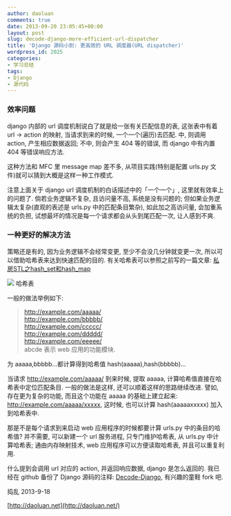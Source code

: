 ```yaml
---
author: daoluan
comments: true
date: 2013-09-20 23:05:45+00:00
layout: post
slug: decode-django-more-efficient-url-dispatcher
title: 'Django 源码小剖: 更高效的 URL 调度器(URL dispatcher)'
wordpress_id: 2025
categories:
- 学习总结
tags:
- Django
- 源代码
---
```


### 效率问题


django 内部的 url 调度机制说白了就是给一张有关匹配信息的表, 这张表中有着 url -> action 的映射, 当请求到来的时候, 一个一个(遍历)去匹配. 中, 则调用 action, 产生相应数据返回; 不中, 则会产生 404 等的错误, 而 django 中有内置 404 等错误响应方法.

这种方法和 MFC 里 message map 差不多, 从项目实践(特别是配置 urls.py 文件)就可以猜到大概是这样一种工作模式.

注意上面关于 django url 调度机制的白话描述中的「一个一个」, 这里就有效率上的问题了. 倘若业务逻辑不复杂, 且访问量不高, 系统是没有问题的; 但如果业务逻辑太复杂(直观的表述是 urls.py 中的匹配条目繁杂), 如此加之高访问量, 会加重系统的负担, 试想最坏的情况是每一个请求都会从头到尾匹配一次, 让人感到不爽.


### 一种更好的解决方法


策略还是有的, 因为业务逻辑不会经常变更, 至少不会没几分钟就变更一次, 所以可以借助哈希表来达到快速匹配的目的. 有关哈希表可以参照之前写的一篇文章: [私房STL之hash_set和hash_map](http://daoluan.net/blog/stl-hash_set-and-hash_map/)


![](http://upload.wikimedia.org/wikipedia/commons/thumb/7/7d/Hash_table_3_1_1_0_1_0_0_SP.svg/315px-Hash_table_3_1_1_0_1_0_0_SP.svg.png)
    哈希表


一般的做法举例如下:


> http://example.com/aaaaa/      
http://example.com/bbbbb/      
http://example.com/ccccc/    
http://example.com/ddddd/  
http://example.com/eeeee/  
abcde 表示 web 应用的功能模块.


为 aaaaa,bbbbb...都计算得到哈希值 hash(aaaaa),hash(bbbbb)...

当请求 http://example.com/aaaaa/ 到来时候, 提取 aaaaa, 计算哈希值直接在哈希表中定位匹配条目. 一般的做法是这样, 还可以顺着这样的思路继续改进. 譬如, 存在更为复杂的功能, 而且这个功能在 aaaaa 的基础上建立起来: http://example.com/aaaaa/xxxxx, 这时候, 也可以计算 hash(aaaaaxxxxx) 加入到哈希表中.

那是不是每个请求到来启动 web 应用程序的时候都要计算 urls.py 中的条目的哈希值? 并不需要, 可以新建一个 url 服务进程, 只专门维护哈希表, 从 urls.py 中计算哈希表; 通由内存映射技术, web 应用程序可以方便读取哈希表, 并且可以重复利用.

什么提到会调用 url 对应的 action, 并返回响应数据, django 是怎么返回的. 我已经在 github 备份了 Django 源码的注释: [Decode-Django](https://github.com/daoluan/Decode-Django), 有兴趣的童鞋 fork 吧.

捣乱 2013-9-18

[http://daoluan.net](http://daoluan.net/)
